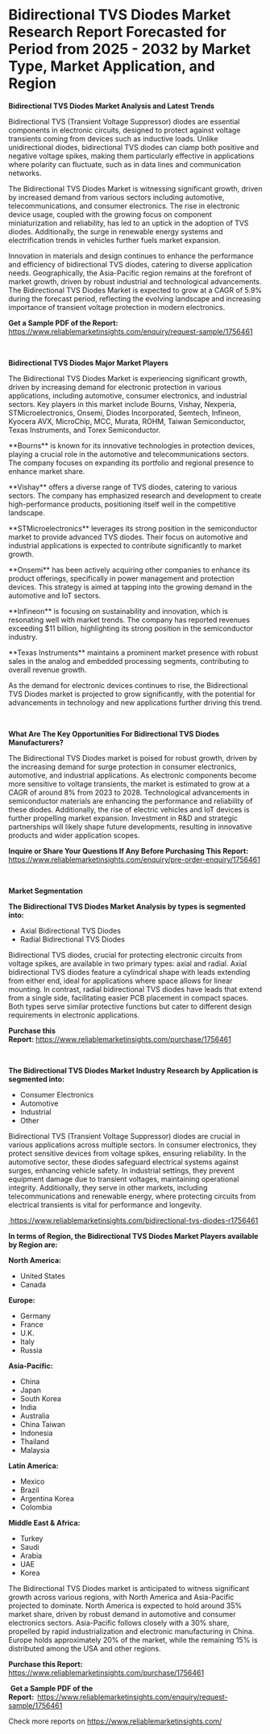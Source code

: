 <p><h1>Bidirectional TVS Diodes Market Research Report Forecasted for Period from 2025 -  2032 by Market Type, Market Application, and Region</h1></p><p><strong>Bidirectional TVS Diodes Market Analysis and Latest Trends</strong></p>
<p><p>Bidirectional TVS (Transient Voltage Suppressor) diodes are essential components in electronic circuits, designed to protect against voltage transients coming from devices such as inductive loads. Unlike unidirectional diodes, bidirectional TVS diodes can clamp both positive and negative voltage spikes, making them particularly effective in applications where polarity can fluctuate, such as in data lines and communication networks.</p><p>The Bidirectional TVS Diodes Market is witnessing significant growth, driven by increased demand from various sectors including automotive, telecommunications, and consumer electronics. The rise in electronic device usage, coupled with the growing focus on component miniaturization and reliability, has led to an uptick in the adoption of TVS diodes. Additionally, the surge in renewable energy systems and electrification trends in vehicles further fuels market expansion.</p><p>Innovation in materials and design continues to enhance the performance and efficiency of bidirectional TVS diodes, catering to diverse application needs. Geographically, the Asia-Pacific region remains at the forefront of market growth, driven by robust industrial and technological advancements. The Bidirectional TVS Diodes Market is expected to grow at a CAGR of 5.9% during the forecast period, reflecting the evolving landscape and increasing importance of transient voltage protection in modern electronics.</p></p>
<p><strong>Get a Sample PDF of the Report:&nbsp;</strong> <a href="https://www.reliablemarketinsights.com/enquiry/request-sample/1756461?utm_campaign=3295&utm_medium=2&utm_source=Github&utm_content=ia&utm_term=06042025&utm_id=bidirectional-tvs-diodes">https://www.reliablemarketinsights.com/enquiry/request-sample/1756461</a></p>
<p>&nbsp;</p>
<p><strong>Bidirectional TVS Diodes Major Market Players</strong></p>
<p><p>The Bidirectional TVS Diodes Market is experiencing significant growth, driven by increasing demand for electronic protection in various applications, including automotive, consumer electronics, and industrial sectors. Key players in this market include Bourns, Vishay, Nexperia, STMicroelectronics, Onsemi, Diodes Incorporated, Semtech, Infineon, Kyocera AVX, MicroChip, MCC, Murata, ROHM, Taiwan Semiconductor, Texas Instruments, and Torex Semiconductor.</p><p>**Bourns** is known for its innovative technologies in protection devices, playing a crucial role in the automotive and telecommunications sectors. The company focuses on expanding its portfolio and regional presence to enhance market share.</p><p>**Vishay** offers a diverse range of TVS diodes, catering to various sectors. The company has emphasized research and development to create high-performance products, positioning itself well in the competitive landscape.</p><p>**STMicroelectronics** leverages its strong position in the semiconductor market to provide advanced TVS diodes. Their focus on automotive and industrial applications is expected to contribute significantly to market growth.</p><p>**Onsemi** has been actively acquiring other companies to enhance its product offerings, specifically in power management and protection devices. This strategy is aimed at tapping into the growing demand in the automotive and IoT sectors.</p><p>**Infineon** is focusing on sustainability and innovation, which is resonating well with market trends. The company has reported revenues exceeding $11 billion, highlighting its strong position in the semiconductor industry.</p><p>**Texas Instruments** maintains a prominent market presence with robust sales in the analog and embedded processing segments, contributing to overall revenue growth.</p><p>As the demand for electronic devices continues to rise, the Bidirectional TVS Diodes market is projected to grow significantly, with the potential for advancements in technology and new applications further driving this trend.</p></p>
<p>&nbsp;</p>
<p><strong>What Are The Key Opportunities For Bidirectional TVS Diodes Manufacturers?</strong></p>
<p><p>The Bidirectional TVS Diodes market is poised for robust growth, driven by the increasing demand for surge protection in consumer electronics, automotive, and industrial applications. As electronic components become more sensitive to voltage transients, the market is estimated to grow at a CAGR of around 8% from 2023 to 2028. Technological advancements in semiconductor materials are enhancing the performance and reliability of these diodes. Additionally, the rise of electric vehicles and IoT devices is further propelling market expansion. Investment in R&D and strategic partnerships will likely shape future developments, resulting in innovative products and wider application scopes.</p></p>
<p><strong>Inquire or Share Your Questions If Any Before Purchasing This Report:</strong> <a href="https://www.reliablemarketinsights.com/enquiry/pre-order-enquiry/1756461?utm_campaign=3295&utm_medium=2&utm_source=Github&utm_content=ia&utm_term=06042025&utm_id=bidirectional-tvs-diodes">https://www.reliablemarketinsights.com/enquiry/pre-order-enquiry/1756461</a></p>
<p>&nbsp;</p>
<p><strong>Market Segmentation</strong></p>
<p><strong>The Bidirectional TVS Diodes Market Analysis by types is segmented into:</strong></p>
<p><ul><li>Axial Bidirectional TVS Diodes</li><li>Radial Bidirectional TVS Diodes</li></ul></p>
<p><p>Bidirectional TVS diodes, crucial for protecting electronic circuits from voltage spikes, are available in two primary types: axial and radial. Axial bidirectional TVS diodes feature a cylindrical shape with leads extending from either end, ideal for applications where space allows for linear mounting. In contrast, radial bidirectional TVS diodes have leads that extend from a single side, facilitating easier PCB placement in compact spaces. Both types serve similar protective functions but cater to different design requirements in electronic applications.</p></p>
<p><strong>Purchase this Report:&nbsp;</strong><a href="https://www.reliablemarketinsights.com/purchase/1756461?utm_campaign=3295&utm_medium=2&utm_source=Github&utm_content=ia&utm_term=06042025&utm_id=bidirectional-tvs-diodes">https://www.reliablemarketinsights.com/purchase/1756461</a></p>
<p>&nbsp;</p>
<p><strong>The Bidirectional TVS Diodes Market Industry Research by Application is segmented into:</strong></p>
<p><ul><li>Consumer Electronics</li><li>Automotive</li><li>Industrial</li><li>Other</li></ul></p>
<p><p>Bidirectional TVS (Transient Voltage Suppressor) diodes are crucial in various applications across multiple sectors. In consumer electronics, they protect sensitive devices from voltage spikes, ensuring reliability. In the automotive sector, these diodes safeguard electrical systems against surges, enhancing vehicle safety. In industrial settings, they prevent equipment damage due to transient voltages, maintaining operational integrity. Additionally, they serve in other markets, including telecommunications and renewable energy, where protecting circuits from electrical transients is vital for performance and longevity.</p></p>
<p><a href="https://www.reliablemarketinsights.com/bidirectional-tvs-diodes-r1756461?utm_campaign=3295&utm_medium=2&utm_source=Github&utm_content=ia&utm_term=06042025&utm_id=bidirectional-tvs-diodes">&nbsp;https://www.reliablemarketinsights.com/bidirectional-tvs-diodes-r1756461</a></p>
<p><strong>In terms of Region, the Bidirectional TVS Diodes Market Players available by Region are:</strong></p>
<p>
    <p> <strong> North America: </strong>
        <ul>
            <li>United States</li>
            <li>Canada</li>
        </ul>
        </p> 
    <p> <strong> Europe: </strong>
        <ul>
            <li>Germany</li>
            <li>France</li>
            <li>U.K.</li>
            <li>Italy</li>
            <li>Russia</li>
        </ul>
        </p> 
    <p> <strong> Asia-Pacific: </strong>
        <ul>
            <li>China</li>
            <li>Japan</li>
            <li>South Korea</li>
            <li>India</li>
            <li>Australia</li>
            <li>China Taiwan</li>
            <li>Indonesia</li>
            <li>Thailand</li>
            <li>Malaysia</li>
        </ul>
        </p> 
    <p> <strong> Latin America: </strong>
        <ul>
            <li>Mexico</li>
            <li>Brazil</li>
            <li>Argentina Korea</li>
            <li>Colombia</li>
        </ul>
        </p> 
    <p> <strong> Middle East & Africa: </strong>
        <ul>
            <li>Turkey</li>
            <li>Saudi</li>
            <li>Arabia</li>
            <li>UAE</li>
            <li>Korea</li>
        </ul>
    </p>
    </p>
<p><p>The Bidirectional TVS Diodes market is anticipated to witness significant growth across various regions, with North America and Asia-Pacific projected to dominate. North America is expected to hold around 35% market share, driven by robust demand in automotive and consumer electronics sectors. Asia-Pacific follows closely with a 30% share, propelled by rapid industrialization and electronic manufacturing in China. Europe holds approximately 20% of the market, while the remaining 15% is distributed among the USA and other regions.</p></p>
<p><strong>Purchase this Report: </strong><a href="https://www.reliablemarketinsights.com/purchase/1756461?utm_campaign=3295&utm_medium=2&utm_source=Github&utm_content=ia&utm_term=06042025&utm_id=bidirectional-tvs-diodes">https://www.reliablemarketinsights.com/purchase/1756461</a></p>
<p>&nbsp;<strong>Get a Sample PDF of the Report:&nbsp;&nbsp;</strong><a href="https://www.reliablemarketinsights.com/enquiry/request-sample/1756461?utm_campaign=3295&utm_medium=2&utm_source=Github&utm_content=ia&utm_term=06042025&utm_id=bidirectional-tvs-diodes">https://www.reliablemarketinsights.com/enquiry/request-sample/1756461</a></p>
<p><strong></strong></p>
<p>Check more reports on <a href="https://www.reliablemarketinsights.com/?utm_campaign=3295&utm_medium=2&utm_source=Github&utm_content=ia&utm_term=06042025&utm_id=bidirectional-tvs-diodes">https://www.reliablemarketinsights.com/</a></p>
